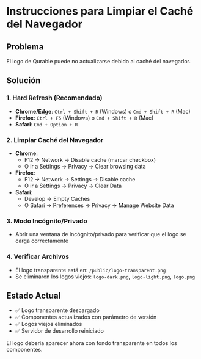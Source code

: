 # Instrucciones para Limpiar el Caché del Navegador

## Problema
El logo de Qurable puede no actualizarse debido al caché del navegador.

## Solución

### 1. Hard Refresh (Recomendado)
- **Chrome/Edge**: `Ctrl + Shift + R` (Windows) o `Cmd + Shift + R` (Mac)
- **Firefox**: `Ctrl + F5` (Windows) o `Cmd + Shift + R` (Mac)
- **Safari**: `Cmd + Option + R`

### 2. Limpiar Caché del Navegador
- **Chrome**: 
  - F12 → Network → Disable cache (marcar checkbox)
  - O ir a Settings → Privacy → Clear browsing data
- **Firefox**: 
  - F12 → Network → Settings → Disable cache
  - O ir a Settings → Privacy → Clear Data
- **Safari**: 
  - Develop → Empty Caches
  - O Safari → Preferences → Privacy → Manage Website Data

### 3. Modo Incógnito/Privado
- Abrir una ventana de incógnito/privado para verificar que el logo se carga correctamente

### 4. Verificar Archivos
- El logo transparente está en: `/public/logo-transparent.png`
- Se eliminaron los logos viejos: `logo-dark.png`, `logo-light.png`, `logo.png`

## Estado Actual
- ✅ Logo transparente descargado
- ✅ Componentes actualizados con parámetro de versión
- ✅ Logos viejos eliminados
- ✅ Servidor de desarrollo reiniciado

El logo debería aparecer ahora con fondo transparente en todos los componentes.
